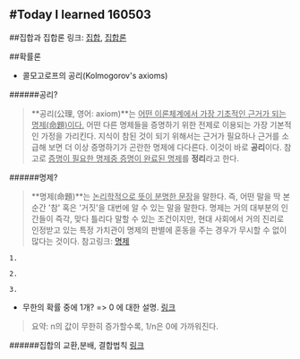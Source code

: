 #Today I learned 160503
---

##집합과 집합론
링크:  [집합](https://ko.wikipedia.org/wiki/%EC%A7%91%ED%95%A9), [집합론](https://ko.wikipedia.org/wiki/%EC%A7%91%ED%95%A9%EB%A1%A0)

##확률론

* 콜모고로프의 공리(Kolmogorov's axioms)

######공리?
> **공리(公理, 영어: axiom)**는 <u>어떤 이론체계에서 가장 기초적인 근거가 되는 명제(命題)이다.</u> 어떤 다른 명제들을 증명하기 위한 전제로 이용되는 가장 기본적인 가정을 가리킨다. 지식이 참된 것이 되기 위해서는 근거가 필요하나 근거를 소급해 보면 더 이상 증명하기가 곤란한 명제에 다다른다. 이것이 바로 **공리**이다. 참고로 
<u>증명이 필요한 명제중 증명이 완료된 명제</u>를 **정리**라고 한다.

######명제?
>**명제(命題)**는 <u>논리학적으로 뜻이 분명한 문장</u>을 말한다. 즉, 어떤 말을 딱 본 순간 '참' 혹은 '거짓'을 대번에 알 수 있는 말을 말한다. 명제는 거의 대부분의 인간들이 즉각, 맞다 틀리다 말할 수 있는 조건이지만, 현대 사회에서 거의 진리로 인정받고 있는 특정 가치관이 명제의 판별에 혼동을 주는 경우가 무시할 수 없이 많다는 것이다.  참고링크: 
[명제](https://ko.wikipedia.org/wiki/%EB%AA%85%EC%A0%9C)

	1.

	2.
	
	3.


* 무한의 확률 중에 1개? => 0 에 대한 설명. [링크](http://mathcentral.uregina.ca/QQ/database/QQ.02.06/evan1.html)
> 요약: n의 값이 무한히 증가할수록, 1/n은 0에 가까워진다.


######집합의 교환,분배, 결합법칙
[링크](http://mathbang.net/288)
